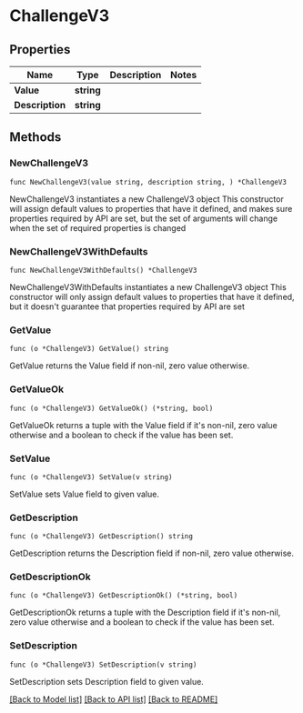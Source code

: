 # ChallengeV3

## Properties

Name | Type | Description | Notes
------------ | ------------- | ------------- | -------------
**Value** | **string** |  | 
**Description** | **string** |  | 

## Methods

### NewChallengeV3

`func NewChallengeV3(value string, description string, ) *ChallengeV3`

NewChallengeV3 instantiates a new ChallengeV3 object
This constructor will assign default values to properties that have it defined,
and makes sure properties required by API are set, but the set of arguments
will change when the set of required properties is changed

### NewChallengeV3WithDefaults

`func NewChallengeV3WithDefaults() *ChallengeV3`

NewChallengeV3WithDefaults instantiates a new ChallengeV3 object
This constructor will only assign default values to properties that have it defined,
but it doesn't guarantee that properties required by API are set

### GetValue

`func (o *ChallengeV3) GetValue() string`

GetValue returns the Value field if non-nil, zero value otherwise.

### GetValueOk

`func (o *ChallengeV3) GetValueOk() (*string, bool)`

GetValueOk returns a tuple with the Value field if it's non-nil, zero value otherwise
and a boolean to check if the value has been set.

### SetValue

`func (o *ChallengeV3) SetValue(v string)`

SetValue sets Value field to given value.


### GetDescription

`func (o *ChallengeV3) GetDescription() string`

GetDescription returns the Description field if non-nil, zero value otherwise.

### GetDescriptionOk

`func (o *ChallengeV3) GetDescriptionOk() (*string, bool)`

GetDescriptionOk returns a tuple with the Description field if it's non-nil, zero value otherwise
and a boolean to check if the value has been set.

### SetDescription

`func (o *ChallengeV3) SetDescription(v string)`

SetDescription sets Description field to given value.



[[Back to Model list]](../README.md#documentation-for-models) [[Back to API list]](../README.md#documentation-for-api-endpoints) [[Back to README]](../README.md)


